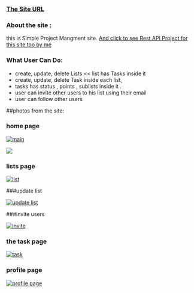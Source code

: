 ### [The Site URL ](http://astral00.pythonanywhere.com/ "The site URL ")


### About the site :

this is Simple Project Mangment site. 
[And click to see  Rest API Project for this site too by me ](https://github.com/AmrAnwar/ToDoList_Django_RestAPI_Project "And See  Rest API Project for this site too by me ")


### What User Can Do: 
- create, update, delete Lists << list has Tasks inside it 
- create, update, delete Task inside each list, 
- tasks has status , points , sublists inside it .
- user can invite other users to his list using their email
- user can follow other users

##photos from the site:

### home page
[![main](http://www8.0zz0.com/2017/09/06/00/676663030.png "main")](http://www8.0zz0.com/2017/09/06/00/676663030.png "main")

[![](http://www8.0zz0.com/2017/09/06/00/785529724.png)](http://www8.0zz0.com/2017/09/06/00/785529724.png)

### lists page
[![list](http://www2.0zz0.com/2017/09/06/00/967290221.png "list")](http://www2.0zz0.com/2017/09/06/00/967290221.png "list")

###update list

[![update list]( http://www2.0zz0.com/2017/09/06/00/912287605.png "update list")]( http://www2.0zz0.com/2017/09/06/00/912287605.png "update list")

###invite users 

[![invite](http://www2.0zz0.com/2017/09/06/00/386919402.png "invite")](http://www2.0zz0.com/2017/09/06/00/386919402.png "invite")

### the task page

[![task](http://www2.0zz0.com/2017/09/06/00/588099552.png "task")](http://www2.0zz0.com/2017/09/06/00/588099552.png "task")

### profile page 

[![profile page](http://www2.0zz0.com/2017/09/06/00/307227140.png "profile page")](http://www2.0zz0.com/2017/09/06/00/307227140.png "profile page")
